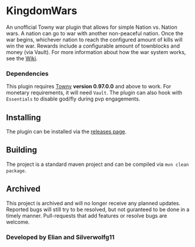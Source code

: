 # KingdomWars
An unofficial Towny war plugin that allows for simple Nation vs. Nation wars. A nation can go to war with another non-peaceful nation. Once the war begins, whichever nation to reach the configured amount of kills will win the war. Rewards include a configurable amount of townblocks and money (via Vault). For more information about how the war system works, see the [Wiki](https://github.com/UrbanMC-Devs/KingdomWars/wiki).

### Dependencies
This plugin requires [Towny](https://github.com/TownyAdvanced) **version 0.97.0.0** and above to work. For monetary requirements, it will need `Vault`. The plugin can also hook with `Essentials` to disable god/fly during pvp engagements.

## Installing
The plugin can be installed via the [releases page](https://github.com/UrbanMC-Devs/KingdomWars/releases/latest).

## Building
The project is a standard maven project and can be compiled via `mvn clean package`.

## Archived
This project is archived and will no longer receive any planned updates. Reported bugs will still try to be resolved, but not guranteed to be done in a timely manner. Pull-requests that add features or resolve bugs are welcome.

### Developed by Elian and Silverwolfg11
